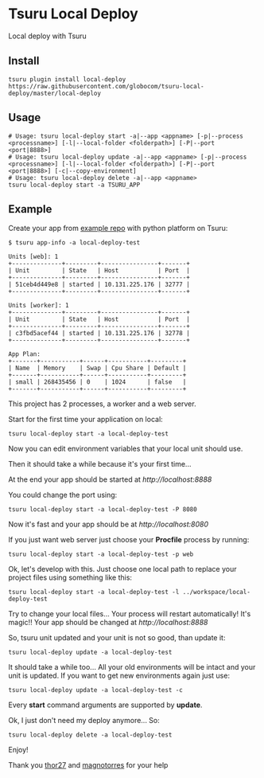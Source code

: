 # Tsuru Local Deploy
Local deploy with Tsuru


## Install

    tsuru plugin install local-deploy https://raw.githubusercontent.com/globocom/tsuru-local-deploy/master/local-deploy

## Usage
    # Usage: tsuru local-deploy start -a|--app <appname> [-p|--process <processname>] [-l|--local-folder <folderpath>] [-P|--port <port|8888>]
    # Usage: tsuru local-deploy update -a|--app <appname> [-p|--process <processname>] [-l|--local-folder <folderpath>] [-P|--port <port|8888>] [-c|--copy-environment]
    # Usage: tsuru local-deploy delete -a|--app <appname>
    tsuru local-deploy start -a TSURU_APP

## Example

Create your app from [example repo](https://github.com/globocom/local-deploy-test) with python platform on Tsuru:

    $ tsuru app-info -a local-deploy-test

    Units [web]: 1
    +--------------+---------+----------------+-------+
    | Unit         | State   | Host           | Port  |
    +--------------+---------+----------------+-------+
    | 51ceb4d449e8 | started | 10.131.225.176 | 32777 |
    +--------------+---------+----------------+-------+

    Units [worker]: 1
    +--------------+---------+----------------+-------+
    | Unit         | State   | Host           | Port  |
    +--------------+---------+----------------+-------+
    | c3fbd5acef44 | started | 10.131.225.176 | 32778 |
    +--------------+---------+----------------+-------+

    App Plan:
    +-------+-----------+------+-----------+---------+
    | Name  | Memory    | Swap | Cpu Share | Default |
    +-------+-----------+------+-----------+---------+
    | small | 268435456 | 0    | 1024      | false   |
    +-------+-----------+------+-----------+---------+

This project has 2 processes, a worker and a web server.

Start for the first time your application on local:

    tsuru local-deploy start -a local-deploy-test

Now you can edit environment variables that your local unit should use.

Then it should take a while because it's your first time...

At the end your app should be started at *http://localhost:8888*

You could change the port using:

    tsuru local-deploy start -a local-deploy-test -P 8080

Now it's fast and your app should be at *http://localhost:8080*

If you just want web server just choose your **Procfile** process by running:

    tsuru local-deploy start -a local-deploy-test -p web

Ok, let's develop with this. Just choose one local path to replace your project files using something like this:

    tsuru local-deploy start -a local-deploy-test -l ../workspace/local-deploy-test

Try to change your local files... Your process will restart automatically! It's magic!! Your app should be changed at *http://localhost:8888*

So, tsuru unit updated and your unit is not so good, than update it:

    tsuru local-deploy update -a local-deploy-test

It should take a while too... All your old environments will be intact and your unit is updated. If you want to get new environments again just use:

    tsuru local-deploy update -a local-deploy-test -c

Every **start** command arguments are supported by **update**.

Ok, I just don't need my deploy anymore... So:

    tsuru local-deploy delete -a local-deploy-test    
    

Enjoy!

Thank you [thor27](https://github.com/thor27) and [magnotorres](https://github.com/magnotorres) for your help